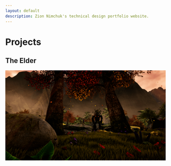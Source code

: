 ```yaml
---
layout: default
description: Zion Nimchuk's technical design portfolio website.
---
```


<!-- Useful markdown tips: https://github.github.com/gfm/#html-blocks -->
# Projects
<!-- TODO: Make The Elder a link but with good color -->
## The Elder
[![The Elder](/assets/images/theelder/theelder.png)](/theelder)
